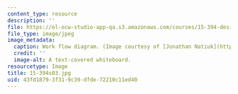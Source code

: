 ```yaml
---
content_type: resource
description: ''
file: https://ol-ocw-studio-app-qa.s3.amazonaws.com/courses/15-394-designing-and-leading-the-entrepreneurial-organization-spring-2003/43fd18793f319c39dfde72210c11ed40_15-394s03.jpg
file_type: image/jpeg
image_metadata:
  caption: Work flow diagram. (Image courtesy of [Jonathan Natiuk](http://www.freeimages.com/photo/workflow-1457844).)
  credit: ''
  image-alt: A text-covered whiteboard.
resourcetype: Image
title: 15-394s03.jpg
uid: 43fd1879-3f31-9c39-dfde-72210c11ed40
---
```

